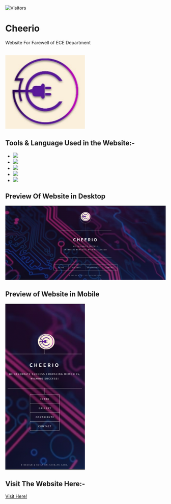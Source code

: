 
![Visitors](https://visitor-badge.laobi.icu/badge?page_id=Shinjan-saha.Cheerio)



# Cheerio

Website For Farewell of ECE Department

<br>


<img align="centre" width="250" src="./images/cherlogo.png">


## Tools & Language Used in the Website:-
<ul>
<li><img width ="75" src="https://cdn.jsdelivr.net/gh/devicons/devicon/icons/vscode/vscode-original-wordmark.svg" /></li>
<li><img width ="75" src="https://cdn.jsdelivr.net/gh/devicons/devicon/icons/html5/html5-original-wordmark.svg" /></li>  
<li><img width ="75" src="https://cdn.jsdelivr.net/gh/devicons/devicon/icons/css3/css3-original-wordmark.svg" /></li>
<li><img width="75" src="https://cdn.jsdelivr.net/gh/devicons/devicon/icons/sass/sass-original.svg" /></li>
<li><img width ="75" src="https://cdn.jsdelivr.net/gh/devicons/devicon/icons/javascript/javascript-original.svg" /></li>
</ul>

## Preview Of Website in Desktop
<img width="650" src="./images/ireadmg/desk.png">

## Preview of Website in Mobile
<img width="250" src="./images/ireadmg/mob.png">


## Visit The Website Here:-
[Visit Here!](https://cheerio-ece-farewell.vercel.app/)
